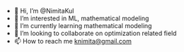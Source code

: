 - 👋 Hi, I’m @NimitaKul
- 👀 I’m interested in ML, mathematical modeling 
- 🌱 I’m currently learning mathematical modeling
- 💞️ I’m looking to collaborate on optimization related field
- 📫 How to reach me knimita@gmail.com

<!---
NimitaKul/NimitaKul is a ✨ special ✨ repository because its `README.md` (this file) appears on your GitHub profile.
You can click the Preview link to take a look at your changes.
--->
